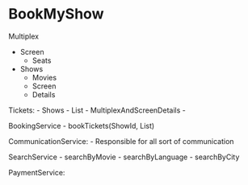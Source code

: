 # BookMyShow

Multiplex
  - Screen
    - Seats
  - Shows
    - Movies
    - Screen
    - Details

Tickets:
    - Shows
    - List<Seats>
    - MultiplexAndScreenDetails
    - 

BookingService
    - bookTickets(ShowId, List<Seats>)

CommunicationService:
    - Responsible for all sort of communication

SearchService
    - searchByMovie 
    - searchByLanguage
    - searchByCity


PaymentService:
    